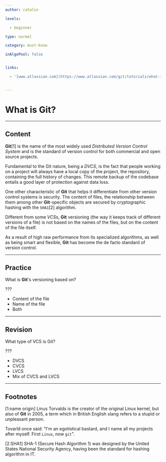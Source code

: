 ```yaml
---
author: catalin

levels:

  - beginner

type: normal

category: must-know

inAlgoPool: false


links:

  - '[www.atlassian.com](https://www.atlassian.com/git/tutorials/what-is-git/){website}'


---
```


# What is Git?

---
## Content

**Git**[1] is the name of the most widely used *Distributed Version Control System* and is the standard of version control for both commercial and open source projects.

Fundamental to the Git nature, being a *DVCS*, is the fact that people working on a project will always have a local copy of the project, the repository, containing the full history of changes. This remote backup of the codebase entails a good layer of protection against data loss.

One other characteristic of **Git** that helps it differentiate from other version control systems is security. The content of files, the relationship between them among other **Git**-specific objects are secured by cryptographic hashing with the `SHA1`[2] algorithm.

Different from some *VCS*s, **Git** versioning (the way it keeps track of different versions of a file) is not based on the names of the files, but on the content of the file itself.

As a result of high raw performance from its specialized algorithms, as well as being smart and flexible, **Git** has become the de facto standard of version control.

---
## Practice

What is **Git**'s versioning based on?

???


* Content of the file
* Name of the file
* Both

---
## Revision

What type of VCS is Git?

???


* DVCS
* CVCS
* LVCS
* Mix of CVCS and LVCS

---
## Footnotes
[1:name origin]
Linus Torvalds is the creator of the original Linux kernel, but also of **Git** in 2005, a term which in British English slang refers to a stupid or unpleasant person.

Tovarld once said: "I'm an egotistical bastard, and I name all my projects after myself. First `Linux`, now `git`".

[2:SHA1]
SHA-1 (Secure Hash Algorithm 1) was designed by the United States National Security Agency, having been the standard for hashing algorithm in IT.
